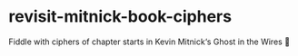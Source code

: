 # revisit-mitnick-book-ciphers
Fiddle with ciphers of chapter starts in Kevin Mitnick‘s Ghost in the Wires 👻 
